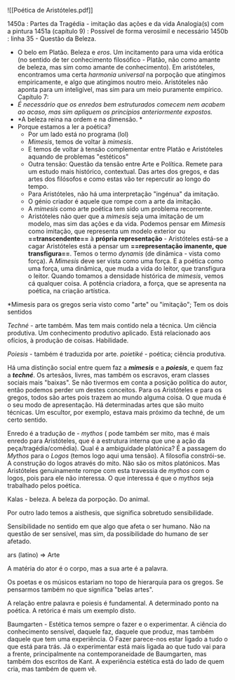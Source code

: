 ![[Poética de Aristóteles.pdf]]

1450a : Partes da Tragédia - imitação das ações e da vida
Analogia(s) com a pintura
1451a (capítulo 9) : Possível de forma verosímil e necessário
1450b : linha 35 - Questão da Beleza. 
- O belo em Platão. Beleza e *eros*. Um incitamento para uma vida erótica (no sentido de ter conhecimento filosófico - Platão, não como amante de beleza, mas sim como amante de conhecimento).
Em aristóteles, encontramos uma certa *harmonia universal* na porpoção que atingimos empiricamente, e algo que atingimos noutro meio.
Aristóteles não aponta para um inteligível, mas sim para um meio puramente empírico.
Capítulo 7:
- *É necessário que os enredos bem estruturados comecem nem acabem ao acaso, mas sim apliquem os princípios anteriormente expostos.*
- *A beleza reina na ordem e na dimensão. *
- Porque estamos a ler a poética? 
	- Por um lado está no programa (lol)
	- *Mimesis*, temos de voltar à *mimesis*.
	- E temos de voltar à tensão complementar entre Platão e Aristóteles aquando de problemas "estéticos"
	- Outra tensão: Questão da tensão entre Arte e Política. Remete para um estudo mais histórico, contextual. Das artes dos gregos, e das artes dos filósofos e como estas vão ter repercutir ao longo do tempo.
	- Para Aristóteles, não há uma interpretação "ingénua" da imitação.
	- O génio criador é aquele que rompe com a arte da imitação.
	- A *mimesis* como arte poética tem sido um problema recorrente.
	- Aristóteles não quer que a *mimesis* seja uma imitação de um modelo, mas sim das ações e da vida.
Podemos pensar em *Mimesis* como imitação, que representa um modelo exterior ou __==transcendente==__ à __própria representação__ - Aristóteles está-se a cagar
Aristóteles está a pensar um __==representação imanente, que transfigura==__.
Temos o termo *dynamis* (de dinâmica - vista como força). A *Mimesis* deve ser vista como uma força. E a poética como uma força, uma dinâmica, que muda a vida do leitor, que transfigura o leitor.
Quando tomamos a densidade histórica de *mimesis*, vemos cá qualquer coisa. A potência criadora, a força, que se apresenta na poética, na criação artística.

*Mimesis para os gregos seria visto como "arte" ou "imitação"; Tem os dois sentidos

*Techné* - arte também. Mas tem mais contido nela a técnica. Um ciência produtiva. Um conhecimento produtivo aplicado. Está relacionado aos ofícios, à produção de coisas. Habilidade.

*Poiesis* - também é traduzida por arte. 
	*poietiké* - poética; ciência produtiva.

Há uma distinção social entre quem faz a *__mimesis__* e a *__poiesis__*, e quem faz a *__techné__*.
Os artesãos, livres, mas também os escravos, eram classes sociais mais "baixas".
Se não tivermos em conta a posição política do autor, então podemos perder um destes conceitos.
Para os Aristóteles e para os gregos, todos são artes pois trazem ao mundo alguma coisa. O que muda é o seu modo de apresentação.
Há determinadas artes que são muito técnicas. Um escultor, por exemplo, estava mais próximo da techné, de um certo sentido. 

Enredo é a tradução de - *mythos* ( pode também ser mito, mas é mais enredo para Aristóteles, que é a estrutura interna que une a ação da peça/tragédia/comédia).
Qual é a ambiguidade  platónica? É a passagem do *Mythos* para o *Logos* (temos logo aqui uma tensão).
A filosofia constrói-se. A construção do logos através do mito.
Não são os mitos platónicos. Mas Aristóteles genuinamente rompe com esta travessia de *mythos* com o logos, pois para ele não interessa. O que interessa é que o *mythos* seja trabalhado pelos poética.

Kalas - beleza. A beleza da porpoção. Do animal.

Por outro lado temos a aisthesis, que significa sobretudo sensibilidade.

Sensibilidade no sentido em que algo que afeta o ser humano.
Não na questão de ser sensível, mas sim, da possibilidade do humano de ser afetado.

ars (latino) => Arte

A matéria do ator é o corpo, mas a sua arte é a palavra.

Os poetas e os músicos estariam no topo de hierarquia para os gregos.
Se pensarmos também no que significa "belas artes".

A relação entre palavra e poiesis é fundamental.
A determinado ponto na poética. A retórica é mais um exemplo disto.

Baumgarten - Estética temos sempre o fazer e o experimentar.
A ciência do conhecimento sensível, daquele faz, daquele que produz, mas também daquele que tem uma experiência.
O Fazer parece-nos estar ligado a tudo o que está para trás. Já o experimentar está mais ligada ao que tudo vai para a frente, principalmente na contemporaneidade de Baumgarten, mas também dos escritos de Kant.
A experiência estética está do lado de quem cria, mas também de quem vê.




